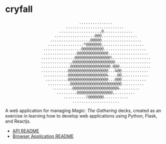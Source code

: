 # cryfall

```
                                 ...............
                           ..........................
                        ..................,@.............
                      ..................@@@................
                    .................,@@@@@..................
                   ................*@@@@@@@,..................
                 .................@@@@@@@@@@...................
                 ...............@@@@@@@@@@@@@@..................
                ...............@@@@@@@@@@@@@@@@\.................
                .............,@@@@@@@@@@@@@@@@@@@................
                .............@@@@@@@@@@@@@@@@@@.@@@..............
                ............@@@@@@@@@@@@@@@@@@...&@@............
                 ...........@@@@@@@@@@@@@@@@@&....@@,...........
                  ..........@@@@@@@@@@@@@@@@@@...@@@...........
                   ..........@@@@@@@@@@@@@@@@@@@@@@@..........
                     .........@@@@@@@@@@@@@@@@@@@@&.........
                       .........@@@@@@@@@@@@@@@@,.........
                          ..........(@@@@@@@...........
                              .....................
```

A web application for managing _Magic: The Gathering_ decks, created as an exercise in learning how to develop web applications using Python, Flask, and Reactjs.

* [API README](api/README.md)
* [Browser Application README](webapp/README.md)
